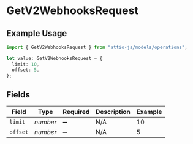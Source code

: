 # GetV2WebhooksRequest

## Example Usage

```typescript
import { GetV2WebhooksRequest } from "attio-js/models/operations";

let value: GetV2WebhooksRequest = {
  limit: 10,
  offset: 5,
};
```

## Fields

| Field              | Type               | Required           | Description        | Example            |
| ------------------ | ------------------ | ------------------ | ------------------ | ------------------ |
| `limit`            | *number*           | :heavy_minus_sign: | N/A                | 10                 |
| `offset`           | *number*           | :heavy_minus_sign: | N/A                | 5                  |